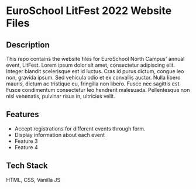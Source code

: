 # EuroSchool LitFest 2022 Website Files

## Description
This repo contains the website files for EuroSchool North Campus' annual event, LitFest. Lorem ipsum dolor sit amet, consectetur adipiscing elit. Integer blandit scelerisque est id luctus. Cras id purus dictum, congue leo non, gravida ipsum. Sed vehicula odio et ex convallis auctor. Nulla libero mauris, dictum ac tristique eu, fringilla non libero. Fusce nec sagittis est. Fusce condimentum consectetur leo hendrerit malesuada. Pellentesque non nisl venenatis, pulvinar risus in, ultricies velit.

## Features
- Accept registrations for different events through form.
- Display information about each event
- Feature 3
- Feature 4

## Tech Stack
HTML, CSS, Vanilla JS
